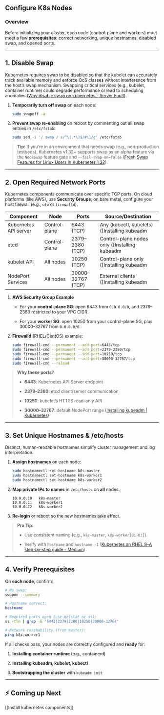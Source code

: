 ## Configure K8s Nodes

### Overview

Before initializing your cluster, each node (control-plane and workers) must meet a few **prerequisites**: correct networking, unique hostnames, disabled swap, and opened ports.

---

## 1. Disable Swap

Kubernetes requires swap to be disabled so that the kubelet can accurately track available memory and enforce QoS classes without interference from the host’s swap mechanism. Swapping critical services (e.g., kubelet, container runtime) could degrade performance or lead to scheduling anomalies ([Why disable swap on kubernetes - Server Fault](https://serverfault.com/questions/881517/why-disable-swap-on-kubernetes?utm_source=chatgpt.com)).

1. **Temporarily turn off swap** on each node:
    
    ```bash
    sudo swapoff -a
    ```
    
2. **Prevent swap re-enabling** on reboot by commenting out all swap entries in `/etc/fstab`:
    
    ```bash
    sudo sed -i '/ swap / s/^\(.*\)$/#\1/g' /etc/fstab
    ```
    

> **Tip:** If you’re in an environment that needs swap (e.g., non-production testbeds), Kubernetes v1.32+ supports swap as an alpha feature via the `NodeSwap` feature gate and `--fail-swap-on=false` ([Fresh Swap Features for Linux Users in Kubernetes 1.32](https://kubernetes.io/blog/2025/03/25/swap-linux-improvements/?utm_source=chatgpt.com)).

---

## 2. Open Required Network Ports

Kubernetes components communicate over specific TCP ports. On cloud platforms (like AWS), use **Security Groups**; on bare metal, configure your host firewall (e.g., `ufw` or `firewalld`).

|Component|Node|Ports|Source/Destination|
|---|---|---|---|
|Kubernetes API server|Control-plane|6443 (TCP)|Any (kubectl, kubelets) ([Installing kubeadm|
|etcd|Control-plane|2379–2380 (TCP)|Control-plane nodes only ([Installing kubeadm|
|kubelet API|All nodes|10250 (TCP)|Control-plane only ([Installing kubeadm|
|NodePort Services|All nodes|30000–32767 (TCP)|External clients ([Installing kubeadm|

1. **AWS Security Group Example**
    
    - For your **control-plane SG**: open 6443 from `0.0.0.0/0`, and 2379–2380 restricted to your VPC CIDR.
        
    - For your **worker SG**: open 10250 from your control-plane SG, plus 30000–32767 from `0.0.0.0/0`.
        
2. **Firewalld** (RHEL/CentOS) example:
    
    ```bash
    sudo firewall-cmd --permanent --add-port=6443/tcp
    sudo firewall-cmd --permanent --add-port=2379-2380/tcp
    sudo firewall-cmd --permanent --add-port=10250/tcp
    sudo firewall-cmd --permanent --add-port=30000-32767/tcp
    sudo firewall-cmd --reload
    ```
    

> **Why these ports?**
> 
> - **6443**: Kubernetes API Server endpoint
>     
> - **2379–2380**: etcd client/server communication
>     
> - **10250**: kubelet’s HTTPS read-only API
>     
> - **30000–32767**: default NodePort range ([Installing kubeadm | Kubernetes](https://kubernetes.io/docs/setup/production-environment/tools/kubeadm/install-kubeadm/?utm_source=chatgpt.com))
>     

---

## 3. Set Unique Hostnames & /etc/hosts

Distinct, human-readable hostnames simplify cluster management and log interpretation.

1. **Assign hostnames** on each node:
    
    ```bash
    sudo hostnamectl set-hostname k8s-master
    sudo hostnamectl set-hostname k8s-worker1
    sudo hostnamectl set-hostname k8s-worker2
    ```
    
2. **Map private IPs to names** in `/etc/hosts` on **all** nodes:
    
    ```text
    10.0.0.10   k8s-master
    10.0.0.11   k8s-worker1
    10.0.0.12   k8s-worker2
    ```
    
3. **Re-login** or reboot so the new hostnames take effect.
    

> **Pro Tip:**
> 
> - Use consistent naming (e.g., `k8s-master`, `k8s-worker[01-03]`).
>     
> - Verify with `hostname` and `hostname -I` ([Kubernetes on RHEL 9–A step-by-step guide - Medium](https://medium.com/weeklycloud/kubernetes-installation-on-rhel-9-d5629f2fa4f9?utm_source=chatgpt.com)).
>     

---

## 4. Verify Prerequisites

On **each node**, confirm:

```bash
# No swap:
swapon --summary

# Hostname correct:
hostname

# Required ports open (use netstat or ss):
ss -tln | grep -E '6443|2379|2380|10250|30000-32767'

# Network reachability (from master):
ping k8s-worker1
```

If all checks pass, your nodes are correctly configured and **ready** for:

1. **Installing container runtime** (e.g., containerd)
    
2. **Installing kubeadm, kubelet, kubectl**
    
3. **Bootstrapping the cluster** with `kubeadm init`
    

---
## ⚡ Coming up Next
[[Install kubernetes components]]
